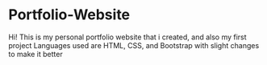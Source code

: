 # Portfolio-Website

Hi! This is my personal portfolio website that i created, and also my first project
Languages used are HTML, CSS, and Bootstrap with slight changes to make it better
